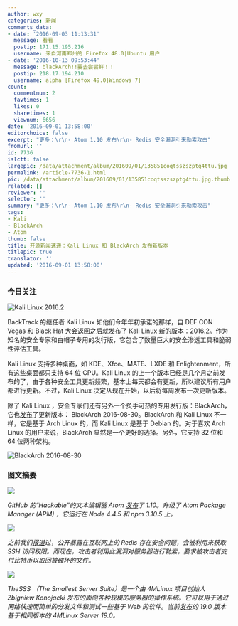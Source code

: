```yaml
---
author: wxy
categories: 新闻
comments_data:
- date: '2016-09-03 11:13:31'
  message: 看看
  postip: 171.15.195.216
  username: 来自河南郑州的 Firefox 48.0|Ubuntu 用户
- date: '2016-10-13 09:53:44'
  message: blackArch!!要去尝尝鲜！！
  postip: 218.17.194.210
  username: alpha [Firefox 49.0|Windows 7]
count:
  commentnum: 2
  favtimes: 1
  likes: 0
  sharetimes: 1
  viewnum: 6656
date: '2016-09-01 13:58:00'
editorchoice: false
excerpt: "更多：\r\n- Atom 1.10 发布\r\n- Redis 安全漏洞引来勒索攻击"
fromurl: ''
id: 7736
islctt: false
largepic: /data/attachment/album/201609/01/135851coqtsszszptg4ttu.jpg
permalink: /article-7736-1.html
pic: /data/attachment/album/201609/01/135851coqtsszszptg4ttu.jpg.thumb.jpg
related: []
reviewer: ''
selector: ''
summary: "更多：\r\n- Atom 1.10 发布\r\n- Redis 安全漏洞引来勒索攻击"
tags:
- Kali
- BlackArch
- Atom
thumb: false
title: 开源新闻速递：Kali Linux 和 BlackArch 发布新版本
titlepic: true
translator: ''
updated: '2016-09-01 13:58:00'
---
```


### 今日关注


![Kali Linux 2016.2](/data/attachment/album/201609/01/135851coqtsszszptg4ttu.jpg)


BackTrack 的继任者 Kali Linux 如他们今年年初承诺的那样，自 DEF CON Vegas 和 Black Hat 大会返回之后就[发布](https://www.kali.org/news/kali-linux-20162-release/)了 Kali Linux 新的版本：2016.2。作为知名的安全专家和白帽子专用的发行版，它包含了数量巨大的安全渗透工具和脆弱性评估工具。


Kali Linux 支持多种桌面，如 KDE、Xfce、MATE、LXDE 和 Enlightenment，所有这些桌面都只支持 64 位 CPU。Kali Linux 的上一个版本已经是几个月之前发布的了，由于各种安全工具更新频繁，基本上每天都会有更新，所以建议所有用户都进行更新。不过，Kali Linux 决定从现在开始，以后将每周发布一次更新版本。


除了 Kali Linux ，安全专家们还有另外一个炙手可热的专用发行版：BlackArch，它也[发布](http://www.blackarch.org/blog.html)了更新版本： BlackArch 2016-08-30。BlackArch 和 Kali Linux 不一样，它是基于 Arch Linux 的，而 Kali Linux 是基于 Debian 的。对于喜欢 Arch Linux 的用户来说，BlackArch 显然是一个更好的选择。另外，它支持 32 位和 64 位两种架构。


![BlackArch 2016-08-30](/data/attachment/album/201609/01/135852j3hadqcohgtja19m.jpg)


### 图文摘要


![](/data/attachment/album/201609/01/134649v2u72u3hsr942s29.jpg)


*GitHub 的“Hackable”的文本编辑器 Atom [发布](http://blog.atom.io/2016/08/31/atom-1-10-and-1-11-beta.html)了 1.10。升级了 Atom Package Manager (APM) ，它运行在 Node 4.4.5 和 npm 3.10.5 上。*


![](/data/attachment/album/201609/01/135049a83usyeffsyzyes1.jpg)


*之前我们[报道](/article-7554-1.html)过，公开暴露在互联网上的 Redis 存在安全问题，会被利用来获取 SSH 访问权限。而现在，攻击者利用此漏洞对服务器进行勒索，要求被攻击者支付比特币以取回被破坏的文件。*


![](/data/attachment/album/201609/01/135331xnn989e9nc8c9iio.jpg)


*TheSSS （The Smallest Server Suite）是一个由 4MLinux 项目创始人 Zbigniew Konojacki 发布的面向各种规模的服务器的操作系统。它可以用于通过网络快速而简单的分发文件和测试一些基于 Web 的软件。当前[发布](http://4mlinux-releases.blogspot.ro/2016/08/thesss-190-available-for-download.html)的 19.0 版本基于相同版本的 4MLinux Server 19.0。*